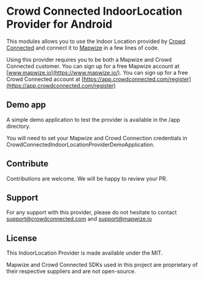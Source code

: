 # Crowd Connected IndoorLocation Provider for Android

This modules allows you to use the Indoor Location provided by [Crowd Connected](https://www.crowdconnected.com/solutions/mobile/indoor-navigation/) and connect it to [Mapwize](https://www.mapwize.io/) in a few lines of code.

Using this provider requires you to be both a Mapwize and Crowd Connected customer. You can sign up for a free Mapwize account at [www.mapwize.io](https://www.mapwize.io/). You can sign up for a free Crowd Connected account at [https://app.crowdconnected.com/register](https://app.crowdconnected.com/register)

## Demo app

A simple demo application to test the provider is available in the /app directory.

You will need to set your Mapwize and Crowd Connection credentials in CrowdConnectedIndoorLocationProviderDemoApplication.

## Contribute

Contributions are welcome. We will be happy to review your PR.

## Support

For any support with this provider, please do not hesitate to contact [support@crowdconnected.com](mailto:support@crowdconnected.com) and [support@mapwize.io](mailto:support@mapwize.io)

## License

This IndoorLocation Provider is made available under the MIT.

Mapwize and Crowd Connected SDKs used in this project are proprietary of their respective suppliers and are not open-source.
